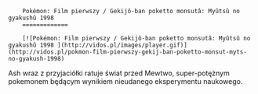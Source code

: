
        Pokémon: Film pierwszy / Gekijô-ban poketto monsutâ: Myûtsû no gyakushû 1998 
        =============
        
        [![Pokémon: Film pierwszy / Gekijô-ban poketto monsutâ: Myûtsû no gyakushû 1998 ](http://vidos.pl/images/player.gif)](http://vidos.pl/pokmon-film-pierwszy-gekij-ban-poketto-monsut-myts-no-gyakush-1998)
        
        
 Ash wraz z przyjaciółki ratuje świat przed Mewtwo, super-potężnym pokemonem będącym wynikiem nieudanego eksperymentu naukowego.
    
